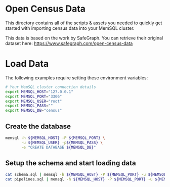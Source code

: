 # Open Census Data
This directory contains all of the scripts & assets you needed to quickly get
started with importing census data into your MemSQL cluster.

This data is based on the work by SafeGraph. You can retrieve their original
dataset here: https://www.safegraph.com/open-census-data

# Load Data

The following examples require setting these environment variables:

```bash
# Your MemSQL cluster connection details
export MEMSQL_HOST="127.0.0.1"
export MEMSQL_PORT="3306"
export MEMSQL_USER="root"
export MEMSQL_PASS=""
export MEMSQL_DB="census"
```

## Create the database

```bash
memsql -h ${MEMSQL_HOST} -P ${MEMSQL_PORT} \
       -u ${MEMSQL_USER} -p${MEMSQL_PASS} \
       -e "CREATE DATABASE ${MEMSQL_DB}"
```

## Setup the schema and start loading data

```bash
cat schema.sql | memsql -h ${MEMSQL_HOST} -P ${MEMSQL_PORT} -u ${MEMSQL_USER} -p${MEMSQL_PASS} ${MEMSQL_DB}
cat pipelines.sql | memsql -h ${MEMSQL_HOST} -P ${MEMSQL_PORT} -u ${MEMSQL_USER} -p${MEMSQL_PASS} ${MEMSQL_DB}
```
